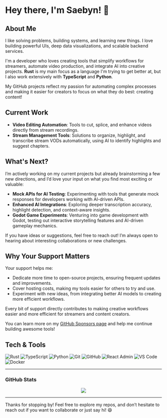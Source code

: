 # Hey there, I'm Saebyn! 👋

## About Me

I like solving problems, building systems, and learning new things. I love building powerful UIs, deep data visualizations, and scalable backend services.

I'm a developer who loves creating tools that simplify workflows for streamers, automate video production, and integrate AI into creative projects. **Rust** is my main focus as a language I'm trying to get better at, but I also work extensively with **TypeScript** and **Python**.

My GitHub projects reflect my passion for automating complex processes and making it easier for creators to focus on what they do best: creating content!

## Current Work

- **Video Editing Automation**: Tools to cut, splice, and enhance videos directly from stream recordings.
- **Stream Management Tools**: Solutions to organize, highlight, and transcribe stream VODs automatically, using AI to identify highlights and suggest chapters.

## What's Next?

I’m actively working on my current projects but already brainstorming a few new directions, and I’d love your input on what you find most exciting or valuable:

- **Mock APIs for AI Testing**: Experimenting with tools that generate mock responses for developers working with AI-driven APIs.
- **Enhanced AI Integrations**: Exploring deeper transcription accuracy, highlight detection, and context-aware insights.
- **Godot Game Experiments**: Venturing into game development with Godot, testing out interactive storytelling features and AI-driven gameplay mechanics.

If you have ideas or suggestions, feel free to reach out! I’m always open to hearing about interesting collaborations or new challenges.

## Why Your Support Matters

Your support helps me:

- Dedicate more time to open-source projects, ensuring frequent updates and improvements.
- Cover hosting costs, making my tools easier for others to try and use.
- Experiment with new ideas, from integrating better AI models to creating more efficient workflows.

Every bit of support directly contributes to making creative workflows easier and more efficient for streamers and content creators.

You can learn more on my [GitHub Sponsors page](https://github.com/sponsors/saebyn) and help me continue building awesome tools!

## Tech & Tools

![Rust](https://img.shields.io/badge/Rust-000000?style=flat-square&logo=rust&logoColor=white)
![TypeScript](https://img.shields.io/badge/TypeScript-3178C6?style=flat-square&logo=typescript&logoColor=white)
![Python](https://img.shields.io/badge/Python-3776AB?style=flat-square&logo=python&logoColor=white)
![Git](https://img.shields.io/badge/Git-F05032?style=flat-square&logo=git&logoColor=white)
![GitHub](https://img.shields.io/badge/GitHub-100000?style=flat-square&logo=github&logoColor=white)
![React Admin](https://img.shields.io/badge/React%20Admin-09B3AF?style=flat-square&logo=react&logoColor=white)
![VS Code](https://img.shields.io/badge/VS%20Code-007ACC?style=flat-square&logo=visual-studio-code&logoColor=white)
![Docker](https://img.shields.io/badge/Docker-2496ED?style=flat-square&logo=docker&logoColor=white)

---

### GitHub Stats

<p align="center">
  <img src="https://github-readme-stats.vercel.app/api?username=saebyn&show_icons=true&theme=tokyonight" />
</p>

---

Thanks for stopping by! Feel free to explore my repos, and don’t hesitate to reach out if you want to collaborate or just say hi! 😄


